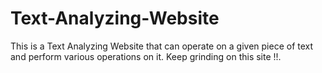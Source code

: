 # Text-Analyzing-Website
This is a Text Analyzing Website that can operate on a given piece of text and perform various operations on it. Keep grinding on this site !!.
